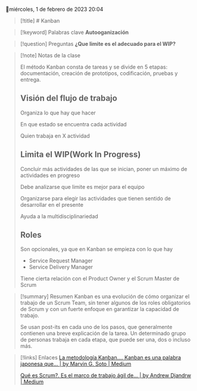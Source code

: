 📆miércoles, 1 de febrero de 2023 20:04

>[!title] # Kanban

>[!keyword] Palabras clave
>**Autooganización**

>[!question] Preguntas
>**¿Que limite es el adecuado para el WIP?**

>[!note] Notas de la clase 
>
>El método Kanban consta de tareas y se divide en 5 etapas: documentación, creación de prototipos, codificación, pruebas y entrega.
>
>## Visión del flujo de trabajo
>
>Organiza lo que hay que hacer
>
>En que estado se encuentra cada actividad
>
>Quien trabaja en X actividad
>
>## Limita el WIP(Work In Progress)
>Concluir más actividades de las que se inician, poner un máximo de actividades en 
>progreso
>
>Debe analizarse que limite es mejor para el equipo
>
>Organizarse para elegir las actividades que tienen sentido de desarrollar en el 
>presente
>
>Ayuda a la multidisciplinariedad
>
>## Roles
>
>Son opcionales, ya que en Kanban se empieza con lo que hay
>- Service Request Manager
>- Service Delivery Manager
>
>Tiene cierta relación con el Product Owner y el Scrum Master de Scrum

>[!summary] Resumen
>Kanban es una evolución de cómo organizar el trabajo de un Scrum Team, sin tener 
>algunos de los roles obligatorios de Scrum y con un fuerte enfoque en garantizar la 
>capacidad de trabajo.
>
>Se usan post-its en cada uno de los pasos, que generalmente contienen una breve 
>explicación de la tarea. Un determinado grupo de personas trabaja en cada etapa, 
>que puede ser una, dos o incluso más.
>

>[!links] Enlaces
>[La metodología Kanban…. Kanban es una palabra japonesa que… | by Marvin G. Soto | Medium](https://marvin-soto.medium.com/la-metodolog%C3%ADa-kanban-6ab002502831)
>
>[Qué es Scrum?. Es el marco de trabajo ágil de… | by Andrew Djandrw | Medium](https://medium.com/@andrewdjandrw/qu%C3%A9-es-scrum-674c6b791af4)
